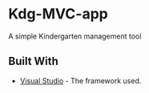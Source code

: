 # Kdg-MVC-app
A simple Kindergarten management tool

## Built With

* [Visual Studio](https://www.visualstudio.com/) - The framework used.
